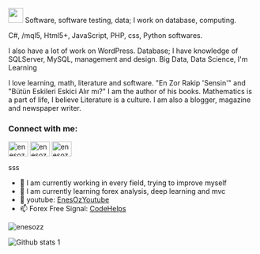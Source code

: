 <img src="https://raw.githubusercontent.com/iampavangandhi/iampavangandhi/master/gifs/Hi.gif" width="30px"> Software, software testing, data; I work on database, computing.

C#, /mql5, Html5+, JavaScript, PHP, css, Python softwares. 

I also have a lot of work on WordPress.
Database; I have knowledge of SQLServer, MySQL,  management and design. 
Big Data, Data Science, I'm Learning

I love learning, math, literature and software. 
"En Zor Rakip 'Sensin'" and "Bütün Eskileri Eskici Alır mı?" I am the author of his books. Mathematics is a part of life, I believe Literature is a culture. I am also a blogger, magazine and newspaper writer.

<h3 align="left">Connect with me:</h3>
<p align="left">
<a href="https://twitter.com/" target="blank"><img align="center" src="https://raw.githubusercontent.com/rahuldkjain/github-profile-readme-generator/master/src/images/icons/Social/twitter.svg" alt="enesozz" height="30" width="40" /></a>
<a href="https://linkedin.com/in/" target="blank"><img align="center" src="https://raw.githubusercontent.com/rahuldkjain/github-profile-readme-generator/master/src/images/icons/Social/linked-in-alt.svg" alt="enesozz" height="30" width="40" /></a>
<a href="https://instagram.com/mustenesoz" target="blank"><img align="center" src="https://raw.githubusercontent.com/rahuldkjain/github-profile-readme-generator/master/src/images/icons/Social/instagram.svg" alt="enesozz" height="30" width="40" /></a>
</p>sss

- 🔭 I am currently working in every field, trying to improve myself
- 🌱 I am currently learning forex analysis, deep learning and mvc
- 🤔 youtube: [EnesOzYoutube](https://www.youtube.com/channel/UCUQ9Bn9RR0Ban7368dN_CMQ)
- 📫 Forex Free Signal: [CodeHelps](https://discord.gg/7uZ5B7nn4F)

<p><img align="center" src="https://github-readme-stats.vercel.app/api/top-langs?username=enesozz&show_icons=true&locale=tr&layout=compact" alt="enesozz" /></p>

![Github stats 1](https://github-readme-stats.vercel.app/api?username=enesozz&show_icons=true&theme=gradient)
